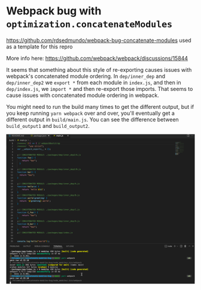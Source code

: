 # Webpack bug with `optimization.concatenateModules`

https://github.com/rdsedmundo/webpack-bug-concatenate-modules used as a template for this repro

More info here: https://github.com/webpack/webpack/discussions/15844

It seems that something about this style of re-exporting causes issues with webpack's concatenated module ordering. In `dep/inner_dep` and `dep/inner_dep2` we `export *` from each module in `index.js`, and then in `dep/index.js`, we `import *` and then re-export those imports. That seems to cause issues with concatenated module ordering in webpack.

You might need to run the build many times to get the different output, but if you keep running `yarn webpack` over and over, you'll eventually get a different output in `build/main.js`. You can see the difference between `build_output1` and `build_output2`.

![](webpackBug.gif)
